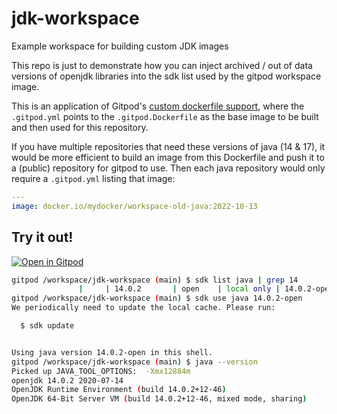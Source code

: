 # jdk-workspace
Example workspace for building custom JDK images

This repo is just to demonstrate how you can inject archived / out of data versions of openjdk libraries into the sdk list used by the gitpod workspace image.

This is an application of Gitpod's [custom dockerfile support](https://www.gitpod.io/docs/configure/workspaces/workspace-image#configure-a-custom-dockerfile), where the `.gitpod.yml` points to the `.gitpod.Dockerfile` as the base image to be built and then used for this repository.

If you have multiple repositories that need these versions of java (14 & 17), it would be more efficient to build an image from this Dockerfile and push it to a (public) repository for gitpod to use. Then each java repository would only require a `.gitpod.yml` listing that image:
```yaml
---
image: docker.io/mydocker/workspace-old-java:2022-10-13
```
## Try it out!

[![Open in Gitpod](https://gitpod.io/button/open-in-gitpod.svg)](https://gitpod.io/#https://github.com/mrzarquon/jdk-workspace)

```bash
gitpod /workspace/jdk-workspace (main) $ sdk list java | grep 14
               |     | 14.0.2       | open    | local only | 14.0.2-open         
gitpod /workspace/jdk-workspace (main) $ sdk use java 14.0.2-open 
We periodically need to update the local cache. Please run:

  $ sdk update


Using java version 14.0.2-open in this shell.
gitpod /workspace/jdk-workspace (main) $ java --version
Picked up JAVA_TOOL_OPTIONS:  -Xmx12884m
openjdk 14.0.2 2020-07-14
OpenJDK Runtime Environment (build 14.0.2+12-46)
OpenJDK 64-Bit Server VM (build 14.0.2+12-46, mixed mode, sharing)
```